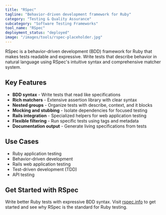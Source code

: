 ```yaml
---
title: "RSpec"
tagline: "Behavior-driven development framework for Ruby"
category: "Testing & Quality Assurance"
subcategory: "Software Testing Frameworks"
tool_name: "RSpec"
deployment_status: "deployed"
image: "/images/tools/rspec-placeholder.jpg"
---
```

RSpec is a behavior-driven development (BDD) framework for Ruby that makes tests readable and expressive. Write tests that describe behavior in natural language using RSpec's intuitive syntax and comprehensive matcher system.

## Key Features

- **BDD syntax** - Write tests that read like specifications
- **Rich matchers** - Extensive assertion library with clear syntax
- **Nested groups** - Organize tests with describe, context, and it blocks
- **Mocking and stubbing** - Isolate dependencies for focused testing
- **Rails integration** - Specialized helpers for web application testing
- **Flexible filtering** - Run specific tests using tags and metadata
- **Documentation output** - Generate living specifications from tests

## Use Cases

- Ruby application testing
- Behavior-driven development
- Rails web application testing
- Test-driven development (TDD)
- API testing

## Get Started with RSpec

Write better Ruby tests with expressive BDD syntax. Visit [rspec.info](https://rspec.info) to get started and see why RSpec is the standard for Ruby testing.
